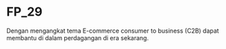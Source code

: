 # FP_29
Dengan  mengangkat tema E-commerce consumer to business (C2B) dapat membantu di dalam perdagangan di era sekarang. 
